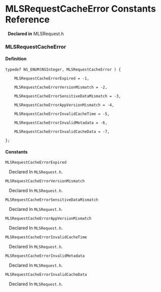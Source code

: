 # MLSRequestCacheError Constants Reference

&nbsp;&nbsp;**Declared in** MLSRequest.h  

### MLSRequestCacheError

#### Definition
    typedef NS_ENUM(NSInteger, MLSRequestCacheError ) {   
        
        MLSRequestCacheErrorExpired = -1,
        
        MLSRequestCacheErrorVersionMismatch = -2,
        
        MLSRequestCacheErrorSensitiveDataMismatch = -3,
        
        MLSRequestCacheErrorAppVersionMismatch = -4,
        
        MLSRequestCacheErrorInvalidCacheTime = -5,
        
        MLSRequestCacheErrorInvalidMetadata = -6,
        
        MLSRequestCacheErrorInvalidCacheData = -7,
        
    };

#### Constants

<a name="" title="MLSRequestCacheErrorExpired"></a><code>MLSRequestCacheErrorExpired</code>

&nbsp;&nbsp;&nbsp;Declared In `MLSRequest.h`.

<a name="" title="MLSRequestCacheErrorVersionMismatch"></a><code>MLSRequestCacheErrorVersionMismatch</code>

&nbsp;&nbsp;&nbsp;Declared In `MLSRequest.h`.

<a name="" title="MLSRequestCacheErrorSensitiveDataMismatch"></a><code>MLSRequestCacheErrorSensitiveDataMismatch</code>

&nbsp;&nbsp;&nbsp;Declared In `MLSRequest.h`.

<a name="" title="MLSRequestCacheErrorAppVersionMismatch"></a><code>MLSRequestCacheErrorAppVersionMismatch</code>

&nbsp;&nbsp;&nbsp;Declared In `MLSRequest.h`.

<a name="" title="MLSRequestCacheErrorInvalidCacheTime"></a><code>MLSRequestCacheErrorInvalidCacheTime</code>

&nbsp;&nbsp;&nbsp;Declared In `MLSRequest.h`.

<a name="" title="MLSRequestCacheErrorInvalidMetadata"></a><code>MLSRequestCacheErrorInvalidMetadata</code>

&nbsp;&nbsp;&nbsp;Declared In `MLSRequest.h`.

<a name="" title="MLSRequestCacheErrorInvalidCacheData"></a><code>MLSRequestCacheErrorInvalidCacheData</code>

&nbsp;&nbsp;&nbsp;Declared In `MLSRequest.h`.

